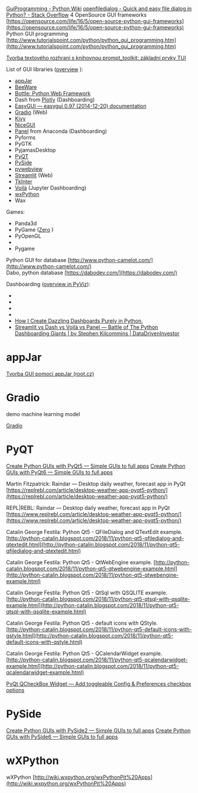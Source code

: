 
[GuiProgramming - Python Wiki](https://wiki.python.org/moin/GuiProgramming)
[openfiledialog - Quick and easy file dialog in Python? - Stack Overflow](https://stackoverflow.com/questions/9319317/quick-and-easy-file-dialog-in-python)
4 OpenSource GUI frameworks [https://opensource.com/life/16/5/open-source-python-gui-frameworks](https://opensource.com/life/16/5/open-source-python-gui-frameworks)  
Python GUI programming [http://www.tutorialspoint.com/python/python_gui_programming.htm](http://www.tutorialspoint.com/python/python_gui_programming.htm)  

[Tvorba textového rozhraní s knihovnou prompt_toolkit: základní prvky TUI](https://www.root.cz/clanky/tvorba-textoveho-rozhrani-s-knihovnou-prompt-toolkit-zakladni-prvky-tui/?utm_source=rss&utm_medium=text&utm_campaign=rss)  


List of GUI libraries ([overview](https://medium.com/issuehunt/13-python-gui-libraries-a6196dfb694)  ):

- [appJar](#appjar)
- [BeeWare](https://beeware.org/)
- [Bottle: Python Web Framework](https://bottlepy.org/docs/dev/)
- Dash from [Plotly](python-plotly.md) (Dashboarding)
- [EasyGUI — easygui 0.97 (2014-12-20) documentation](https://easygui.sourceforge.net/)
- [Gradio](#gradio) (Web)
- [Kivy](./python-kivy.md)
- [NiceGUI](https://nicegui.io/)
- [Panel](https://panel.holoviz.org/) from Anaconda (Dashboarding)
- Pyforms
- PyGTK
- PyjamasDesktop
- [PyQT](#pyqt)
- [PySide](#pyside)
- [pywebview](https://pywebview.flowrl.com/)
- [Streamlit](python-streamlit.md) (Web)
- [TkInter](python-tk.md)
- [Voilà](https://github.com/voila-dashboards/voila) (Jupyter Dashboarding)
- [wxPython](#wxpython)
- Wax
 
Games:

- Panda3d
- PyGame ([Zero](https://pygame-zero.readthedocs.io/en/latest/)  )
- PyOpenGL
- 
- Pygame 

Python GUI for database [http://www.python-camelot.com/](http://www.python-camelot.com/)  
Dabo, python database [https://dabodev.com/](https://dabodev.com/)  

Dashboarding ([overview in PyViz](https://pyviz.org/dashboarding/)):

- 
- 
- 
- 
- [How I Create Dazzling Dashboards Purely in Python.](https://www.the-analytics.club/plotly-dashboards-in-python)
- [Streamlit vs Dash vs Voilà vs Panel — Battle of The Python Dashboarding Giants | by Stephen Kilcommins | DataDrivenInvestor](https://medium.datadriveninvestor.com/streamlit-vs-dash-vs-voil%C3%A0-vs-panel-battle-of-the-python-dashboarding-giants-177c40b9ea57)

# appJar

[Tvorba GUI pomocí appJar (root.cz)](https://www.root.cz/clanky/tvorba-grafickeho-uzivatelskeho-rozhrani-v-pythonu-s-vyuzitim-knihovny-appjar/)


# Gradio

demo machine learning model

[Gradio](https://www.gradio.app/)

# PyQT

[Create Python GUIs with PyQt5 — Simple GUIs to full apps](https://www.pythonguis.com/pyqt5/)
[Create Python GUIs with PyQt6 — Simple GUIs to full apps](https://www.pythonguis.com/pyqt6/)
  
Martin Fitzpatrick: Raindar — Desktop daily weather, forecast app in PyQt [https://replrebl.com/article/desktop-weather-app-pyqt5-python/](https://replrebl.com/article/desktop-weather-app-pyqt5-python/)  
  
REPL|REBL: Raindar — Desktop daily weather, forecast app in PyQt [https://www.replrebl.com/article/desktop-weather-app-pyqt5-python/](https://www.replrebl.com/article/desktop-weather-app-pyqt5-python/)  
  
Catalin George Festila: Python Qt5 - QFileDialog and QTextEdit example. [http://python-catalin.blogspot.com/2018/11/python-qt5-qfiledialog-and-qtextedit.html](http://python-catalin.blogspot.com/2018/11/python-qt5-qfiledialog-and-qtextedit.html)  
  
Catalin George Festila: Python Qt5 - QtWebEngine example. [http://python-catalin.blogspot.com/2018/11/python-qt5-qtwebengine-example.html](http://python-catalin.blogspot.com/2018/11/python-qt5-qtwebengine-example.html)  
  
Catalin George Festila: Python Qt5 - QtSql with QSQLITE example. [http://python-catalin.blogspot.com/2018/11/python-qt5-qtsql-with-qsqlite-example.html](http://python-catalin.blogspot.com/2018/11/python-qt5-qtsql-with-qsqlite-example.html)  
  
Catalin George Festila: Python Qt5 - default icons with QStyle. [http://python-catalin.blogspot.com/2018/11/python-qt5-default-icons-with-qstyle.html](http://python-catalin.blogspot.com/2018/11/python-qt5-default-icons-with-qstyle.html)  
  
Catalin George Festila: Python Qt5 - QCalendarWidget example. [http://python-catalin.blogspot.com/2018/11/python-qt5-qcalendarwidget-example.html](http://python-catalin.blogspot.com/2018/11/python-qt5-qcalendarwidget-example.html)

[PyQt QCheckBox Widget — Add toggleable Config & Preferences checkbox options](https://www.pythonguis.com/docs/qcheckbox/)

# PySide

[Create Python GUIs with PySide2 — Simple GUIs to full apps](https://www.pythonguis.com/pyside2/)
[Create Python GUIs with PySide6 — Simple GUIs to full apps](https://www.pythonguis.com/pyside6/)


# wXPython

wXPython [http://wiki.wxpython.org/wxPythonPit%20Apps](http://wiki.wxpython.org/wxPythonPit%20Apps)  